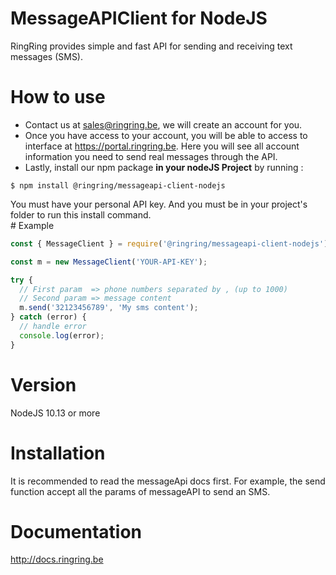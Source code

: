 # MessageAPIClient for NodeJS

RingRing provides simple and fast API for sending and receiving text messages (SMS).

# How to use

- Contact us at sales@ringring.be, we will create an account for you.
- Once you have access to your account, you will be able to access to interface at https://portal.ringring.be. Here you will see all account information you need to send real messages through the API.
- Lastly, install our npm package **in your nodeJS Project** by running :
```
$ npm install @ringring/messageapi-client-nodejs
```
<aside class="notice">
You must have your personal API key. And you must be in your project's folder to run this install command.
</aside>
# Example

```Javascript
const { MessageClient } = require('@ringring/messageapi-client-nodejs');

const m = new MessageClient('YOUR-API-KEY');

try {
  // First param  => phone numbers separated by , (up to 1000)
  // Second param => message content
  m.send('32123456789', 'My sms content');
} catch (error) {
  // handle error
  console.log(error);
}
```

# Version

NodeJS 10.13 or more

# Installation

It is recommended to read the messageApi docs first. For example, the send function accept all the params of messageAPI to send an SMS.

# Documentation

http://docs.ringring.be 
